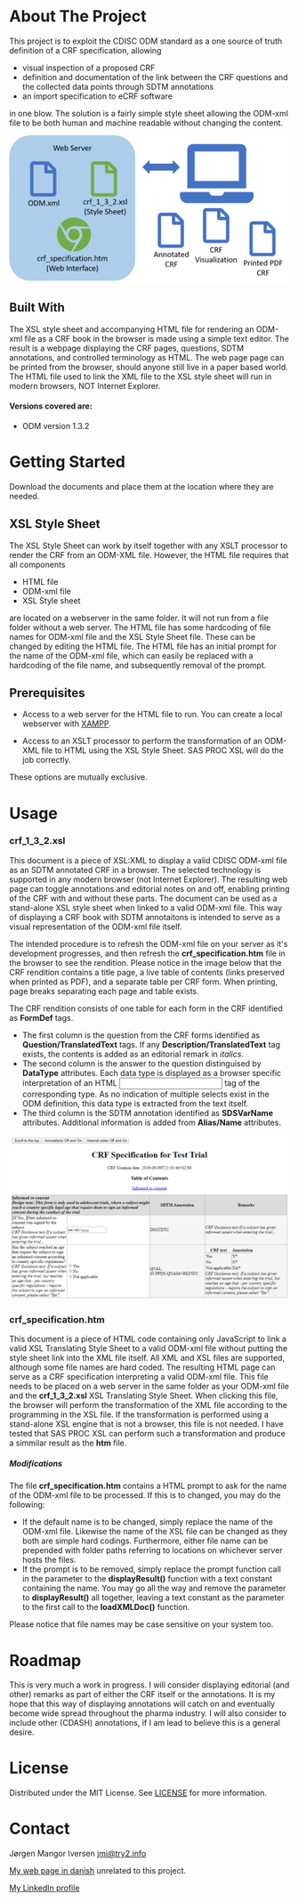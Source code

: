 # About The Project
This project is to exploit the CDISC ODM standard as a one source of truth definition of a CRF specification, allowing

* visual inspection of a proposed CRF
* definition and documentation of the link between the CRF questions and the collected data points through SDTM annotations
* an import specification to eCRF software

in one blow. The solution is a fairly simple style sheet allowing the ODM-xml file to be both human and machine readable without changing the content.

![Infographic about ODM stylesheet](images/odm_overview.png)

## Built With
The XSL style sheet and accompanying HTML file for rendering an ODM-xml file as a CRF book in the browser is made using a simple text editor. The result is a webpage displaying the CRF pages, questions, SDTM annotations, and controlled terminology as HTML. The web page page can be printed from the browser, should anyone still live in a paper based world. The HTML file used to link the XML file to the XSL style sheet will run in modern browsers, NOT Internet Explorer.

#### Versions covered are:
* ODM version 1.3.2 

# Getting Started
Download the documents and place them at the location where they are needed.

## XSL Style Sheet
The XSL Style Sheet can work by itself together with any XSLT processor to render the CRF from an ODM-XML file. However, the HTML file requires that all components

* HTML file
* ODM-xml file
* XSL Style sheet

are located on a webserver in the same folder. It will not run from a file folder without a web server. The HTML file has some hardcoding of file names for ODM-xml file and the XSL Style Sheet file. These can be changed by editing the HTML file. The HTML file has an initial prompt for the name of the ODM-xml file, which can easily be replaced with a hardcoding of the file name, and subsequently removal of the prompt.

## Prerequisites
* Access to a web server for the HTML file to run. You can create a local webserver with [XAMPP](https://www.apachefriends.org/index.html).

* Access to an XSLT processor to perform the transformation of an ODM-XML file to HTML using the XSL Style Sheet. SAS PROC XSL will do the job correctly.

These options are mutually exclusive.

# Usage
### crf_1_3_2.xsl
This document is a piece of XSL:XML to display a valid CDISC ODM-xml file as an SDTM annotated CRF in a browser. The selected technology is supported in any modern browser (not Internet Explorer). The resulting web page can toggle annotations and editorial notes on and off, enabling printing of the CRF with and without these parts. The document can be used as a stand-alone XSL style sheet when linked to a valid ODM-xml file. This way of displaying a CRF book with SDTM annotaitons is intended to serve as a visual representation of the ODM-xml file itself.

The intended procedure is to refresh the ODM-xml file on your server as it's development progresses, and then refresh the **crf_specification.htm** file in the browser to see the rendition. Please notice in the image below that the CRF rendition contains a title page, a live table of contents (links preserved when printed as PDF), and a separate table per CRF form. When printing, page breaks separating each page and table exists.

The CRF rendition consists of one table for each form in the CRF identified as **FormDef** tags.
* The first column is the question from the CRF forms identified as **Question/TranslatedText** tags. If any **Description/TranslatedText** tag exists, the contents is added as an editorial remark in _italics_.
* The second column is the answer to the question distinguised by **DataType** attributes. Each data type is displayed as a browser specific interpretation of an HTML <input> tag of the corresponding type. As no indication of multiple selects exist in the ODM definition, this data type is extracted from the text itself.
* The third column is the SDTM annotation identified as **SDSVarName** attributes. Additional information is added from **Alias/Name** attributes.

![Simple CRF ecample](images/CRF.png)

### crf_specification.htm
This document is a piece of HTML code containing only JavaScript to link a valid XSL Translating Style Sheet to a valid ODM-xml file without putting the style sheet link into the XML file itself. All XML and XSL files are supported, although some file names are hard coded. The resulting HTML page can serve as a CRF specification interpreting a valid ODM-xml file. This file needs to be placed on a web server in the same folder as your ODM-xml file and the **crf_1_3_2.xsl** XSL Translating Style Sheet. When clicking this file, the browser will perform the transformation of the XML file according to the programming in the XSL file. If the transformation is performed using a stand-alone XSL engine that is not a browser, this file is not needed. I have tested that SAS PROC XSL can perform such a transformation and produce a simmilar result as the **htm** file.

##### Modifications
The file **crf_specification.htm** contains a HTML prompt to ask for the name of the ODM-xml file to be processed. If this is to changed, you may do the following:
* If the default name is to be changed, simply replace the name of the ODM-xml file. Likewise the name of the XSL file can be changed as they both are simple hard codings. Furthermore, either file name can be prepended with folder paths referring to locations on whichever server hosts the files.
* If the prompt is to be removed, simply replace the prompt function call in the parameter to the **displayResult()** function with a text constant containing the name. You may go all the way and remove the parameter to **displayResult()** all together, leaving a text constant as the parameter to the first call to the **loadXMLDoc()** function.

Please notice that file names may be case sensitive on your system too.

# Roadmap
This is very much a work in progress. I will consider displaying editorial (and other) remarks as part of either the CRF itself or the annotations. It is my hope that this way of displaying annotations will catch on and eventually become wide spread throughout the pharma industry. I will also consider to include other (CDASH) annotations, if I am lead to believe this is a general desire.

# License
Distributed under the MIT License. See [LICENSE](https://github.com/jmangori/CDISC-ODM-and-Define-XML-tools/blob/master/LICENSE) for more information.

# Contact
Jørgen Mangor Iversen [jmi@try2.info](mailto:jmi@try2.info)

[My web page in danish](http://www.try2.info) unrelated to this project.

[My LinkedIn profile](https://www.linkedin.com/in/jørgen-iversen-ab5908b/)
